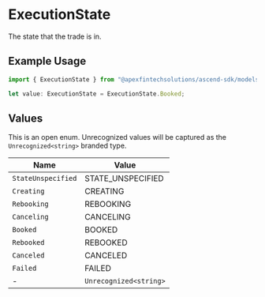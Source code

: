 # ExecutionState

The state that the trade is in.

## Example Usage

```typescript
import { ExecutionState } from "@apexfintechsolutions/ascend-sdk/models/components";

let value: ExecutionState = ExecutionState.Booked;
```

## Values

This is an open enum. Unrecognized values will be captured as the `Unrecognized<string>` branded type.

| Name                   | Value                  |
| ---------------------- | ---------------------- |
| `StateUnspecified`     | STATE_UNSPECIFIED      |
| `Creating`             | CREATING               |
| `Rebooking`            | REBOOKING              |
| `Canceling`            | CANCELING              |
| `Booked`               | BOOKED                 |
| `Rebooked`             | REBOOKED               |
| `Canceled`             | CANCELED               |
| `Failed`               | FAILED                 |
| -                      | `Unrecognized<string>` |